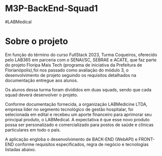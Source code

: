 # M3P-BackEnd-Squad1
#LABMedical

# Sobre o projeto

Em função do término do curso FullStack 2023, Turma Coqueiros, oferecido pelo LAB365 em parceria com o SENAI/SC, SEBRAE e ACATE, que faz parte do projeto Floripa Mais Tech (programa de iniciativa da Prefeitura de Florianópolis),foi nos passado como avaliação do módulo 3, o desenvolvimento de projeto seguindo os requisitos detalhados na documentação entregue aos alunos. 

Os alunos dessa turma foram divididos em duas squads, sendo que cada squad deverá desenvolver o projeto.

Conforme documentação fornecida, a organização LABMedicine LTDA, empresa líder no segmento tecnológico de gestão hospitalar, foi selecionada em edital e recebeu um aporte financeiro para aprimorar seu principal produto, o LABMedical. A expectativa é que esse novo produto possa ser personalizado e comercializado para postos de saúde e clínicas particulares em todo o país.

A aplicação engloba o desenvolvimento de BACK-END (WebAPI) e FRONT-END conforme requisitos especificados, regra de negócio e tecnologias listadas abaixo.

